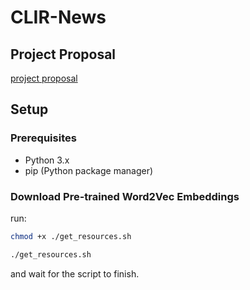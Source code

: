 # CLIR-News

## Project Proposal

[project proposal](./SI650_Project_Proposal_G9.pdf)

## Setup

### Prerequisites

- Python 3.x
- pip (Python package manager)

### Download Pre-trained Word2Vec Embeddings

run:

```bash
chmod +x ./get_resources.sh

./get_resources.sh
```

and wait for the script to finish.